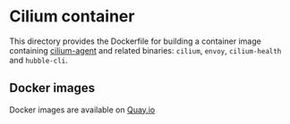 Cilium container
================

This directory provides the Dockerfile for building a container image containing [cilium-agent](https://github.com/cilium/cilium) and related binaries: `cilium`, `envoy`, `cilium-health` and `hubble-cli`.

Docker images
-------------

Docker images are available on [Quay.io](https://quay.io/repository/cybozu/cilium)
